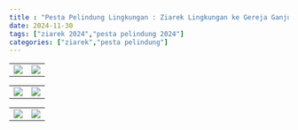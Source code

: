 ```yaml
---
title : "Pesta Pelindung Lingkungan : Ziarek Lingkungan ke Gereja Ganjuran , Gua Maria Tritis"
date: 2024-11-30
tags: ["ziarek 2024","pesta pelindung 2024"]
categories: ["ziarek","pesta pelindung"]
---
```

| | |
|---|---|
| ![](/img/IMG-20241130-WA0009.avif) | ![](/img/IMG-20241130-WA0011.avif) |

| | |
|---|---|
| ![](/img/IMG-20241130-WA0009.avif) | ![](/img/IMG-20241130-WA0011.avif) |

| | |
|---|---|
| ![](/img/IMG-20241130-WA0009.avif) | ![](/img/IMG-20241130-WA0011.avif) |